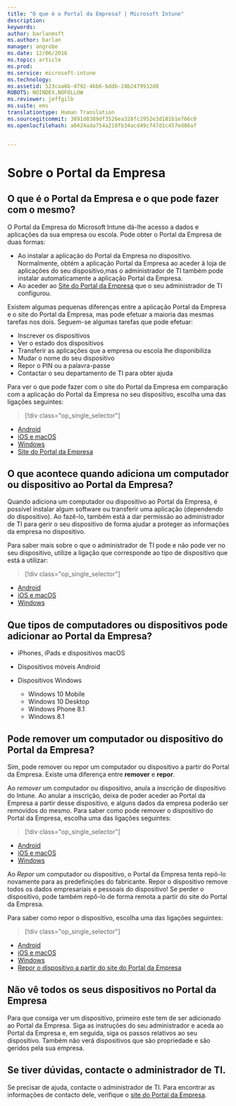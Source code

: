 ```yaml
---
title: "O que é o Portal da Empresa? | Microsoft Intune"
description: 
keywords: 
author: barlanmsft
ms.author: barlan
manager: angrobe
ms.date: 12/06/2016
ms.topic: article
ms.prod: 
ms.service: microsoft-intune
ms.technology: 
ms.assetid: 523caa6b-d792-4bb6-bddb-24b2479932d8
ROBOTS: NOINDEX,NOFOLLOW
ms.reviewer: jeffgilb
ms.suite: ems
translationtype: Human Translation
ms.sourcegitcommit: 3891d0389df3526ea328fc2952e3d181b1e766c0
ms.openlocfilehash: a0424ada754a210fb34acd49cf47d1c457ed86af


---
```


# <a name="about-the-company-portal"></a>Sobre o Portal da Empresa

## <a name="what-is-the-company-portal-and-what-can-you-do-with-it"></a>O que é o Portal da Empresa e o que pode fazer com o mesmo?
O Portal da Empresa do Microsoft Intune dá-lhe acesso a dados e aplicações da sua empresa ou escola. Pode obter o Portal da Empresa de duas formas:

- Ao instalar a aplicação do Portal da Empresa no dispositivo. Normalmente, obtém a aplicação Portal da Empresa ao aceder à loja de aplicações do seu dispositivo,mas o administrador de TI também pode instalar automaticamente a aplicação Portal da Empresa.
- Ao aceder ao [Site do Portal da Empresa](http://portal.manage.microsoft.com) que o seu administrador de TI configurou.

Existem algumas pequenas diferenças entre a aplicação Portal da Empresa e o site do Portal da Empresa, mas pode efetuar a maioria das mesmas tarefas nos dois. Seguem-se algumas tarefas que pode efetuar:

- Inscrever os dispositivos
- Ver o estado dos dispositivos
- Transferir as aplicações que a empresa ou escola lhe disponibiliza
- Mudar o nome do seu dispositivo
- Repor o PIN ou a palavra-passe
- Contactar o seu departamento de TI para obter ajuda

Para ver o que pode fazer com o site do Portal da Empresa em comparação com a aplicação do Portal da Empresa no seu dispositivo, escolha uma das ligações seguintes:

> [!div class="op_single_selector"]
- [Android](using-your-android-device-with-intune.md)
- [iOS e macOS](using-your-ios-or-mac-os-x-device-with-intune.md)
- [Windows](using-your-windows-device-with-intune.md)
- [Site do Portal da Empresa](using-the-intune-company-portal-website.md)

## <a name="what-happens-when-you-add-a-computer-or-device-to-the-company-portal"></a>O que acontece quando adiciona um computador ou dispositivo ao Portal da Empresa?
Quando adiciona um computador ou dispositivo ao Portal da Empresa, é possível instalar algum software ou transferir uma aplicação (dependendo do dispositivo).  Ao fazê-lo, também está a dar permissão ao administrador de TI para gerir o seu dispositivo de forma ajudar a proteger as informações da empresa no dispositivo.

Para saber mais sobre o que o administrador de TI pode e não pode ver no seu dispositivo, utilize a ligação que corresponde ao tipo de dispositivo que está a utilizar:

> [!div class="op_single_selector"]
- [Android](what-happens-if-you-install-the-company-portal-app-and-enroll-your-device-in-intune-android.md)
- [iOS e macOS](what-happens-if-you-install-the-company-portal-app-and-enroll-your-device-in-intune-ios.md)
- [Windows](what-can-your-it-administrator-see-when-you-enroll-your-device-in-intune-windows.md)

## <a name="what-kind-of-computers-or-devices-can-you-add-to-the-company-portal"></a>Que tipos de computadores ou dispositivos pode adicionar ao Portal da Empresa?

-   iPhones, iPads e dispositivos macOS

-   Dispositivos móveis Android

-   Dispositivos Windows
    -   Windows 10 Mobile
    -   Windows 10 Desktop
    -   Windows Phone 8.1
    -   Windows 8.1

## <a name="can-you-remove-a-computer-or-device-from-the-company-portal"></a>Pode remover um computador ou dispositivo do Portal da Empresa?
Sim, pode remover ou repor um computador ou dispositivo a partir do Portal da Empresa. Existe uma diferença entre **remover** e **repor**.

Ao *remover* um computador ou dispositivo, anula a inscrição de dispositivo do Intune. Ao anular a inscrição, deixa de poder aceder ao Portal da Empresa a partir desse dispositivo, e alguns dados da empresa poderão ser removidos do mesmo. Para saber como pode remover o dispositivo do Portal da Empresa, escolha uma das ligações seguintes:

> [!div class="op_single_selector"]
- [Android](unenroll-your-device-from-intune-android.md)
- [iOS e macOS](unenroll-your-device-from-intune-ios.md)
- [Windows](unenroll-your-device-from-intune-windows.md)

Ao *Repor* um computador ou dispositivo, o Portal da Empresa tenta repô-lo novamente para as predefinições do fabricante. Repor o dispositivo remove todos os dados empresariais e pessoais do dispositivo! Se perder o dispositivo, pode também repô-lo de forma remota a partir do site do Portal da Empresa.

Para saber como repor o dispositivo, escolha uma das ligações seguintes:

> [!div class="op_single_selector"]
- [Android](reset-erase-your-lost-or-stolen-device-android.md)
- [iOS e macOS](reset-erase-your-lost-or-stolen-device-ios.md)
- [Windows](reset-erase-your-lost-or-stolen-device-windows.md)
- [Repor o dispositivo a partir do site do Portal da Empresa](reset-your-device-cpwebsite.md)

## <a name="you-do-not-see-all-of-your-devices-in-the-company-portal"></a>Não vê todos os seus dispositivos no Portal da Empresa
Para que consiga ver um dispositivo, primeiro este tem de ser adicionado ao Portal da Empresa. Siga as instruções do seu administrador e aceda ao Portal da Empresa e, em seguida, siga os passos relativos ao seu dispositivo. Também não verá dispositivos que são propriedade e são geridos pela sua empresa.

## <a name="if-you-have-questions-contact-your-it-administrator"></a>Se tiver dúvidas, contacte o administrador de TI.
Se precisar de ajuda, contacte o administrador de TI. Para encontrar as informações de contacto dele, verifique o [site do Portal da Empresa](http://portal.manage.microsoft.com).



<!--HONumber=Dec16_HO1-->


